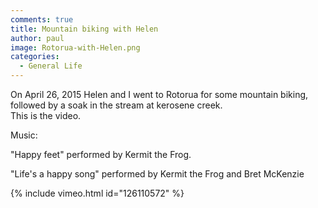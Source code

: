 ```yaml
---
comments: true
title: Mountain biking with Helen
author: paul
image: Rotorua-with-Helen.png
categories:
  - General Life
---
```

On April 26, 2015 Helen and I went to Rotorua for some mountain biking, followed by a soak in the stream at kerosene creek.<br /> This is the video.

Music:
  
"Happy feet" performed by Kermit the Frog.
  
"Life's a happy song" performed by Kermit the Frog and Bret McKenzie

{% include vimeo.html id="126110572" %}